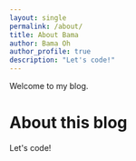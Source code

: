 ```yaml
---
layout: single
permalink: /about/
title: About Bama
author: Bama Oh
author_profile: true
description: "Let's code!"
---
```


Welcome to my blog.

# About this blog
Let's code!

